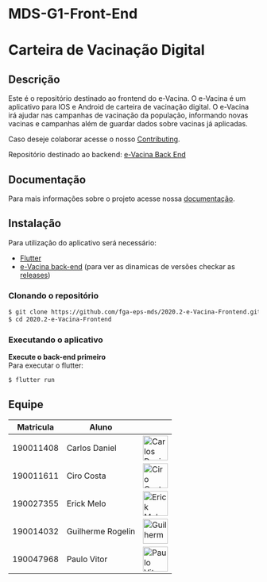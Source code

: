 # MDS-G1-Front-End
# Carteira de Vacinação Digital

## Descrição
Este é o repositório destinado ao frontend do e-Vacina. O e-Vacina é um aplicativo para IOS e Android de carteira de vacinação digital. O e-Vacina irá ajudar nas campanhas de vacinação da população, informando novas vacinas e campanhas além de guardar dados sobre vacinas já aplicadas.

Caso deseje colaborar acesse o nosso [Contributing](https://github.com/fga-eps-mds/2020.2-e-Vacina-Backend/blob/main/CONTRIBUTING.md).

Repositório destinado ao backend: [e-Vacina Back End](https://github.com/fga-eps-mds/2020.2-e-Vacina-Backend)


## Documentação
Para mais informações sobre o projeto acesse nossa [documentação](https://fga-eps-mds.github.io/2020.2-e-Vacina-Backend/#/).

## Instalação
Para utilização do aplicativo será necessário:

- [Flutter](https://flutter.dev/docs/get-started/install)
- [e-Vacina back-end](https://github.com/fga-eps-mds/2020.2-e-Vacina-Backend) (para ver as dinamicas de versões checkar as [releases](https://github.com/fga-eps-mds/2020.2-e-Vacina-Frontend/releases))

### Clonando o repositório
```bash
$ git clone https://github.com/fga-eps-mds/2020.2-e-Vacina-Frontend.git
$ cd 2020.2-e-Vacina-Frontend
```
### Executando o aplicativo

**Execute o back-end primeiro**  
Para executar o flutter:

```bash
$ flutter run
```

## Equipe
 Matricula|  Aluno  ||
 ---|---|---
 190011408|Carlos Daniel|<img src="https://avatars.githubusercontent.com/u/49319516?v=4" width="50" title="Carlos Daniel">|
 |190011611|Ciro Costa|<img src="https://avatars.githubusercontent.com/u/54088490?v=4" width="50" title="Ciro Costa">|
 190027355|Erick Melo|<img src="https://avatars.githubusercontent.com/u/48844857?v=4" width="50" title="Erick Melo">|
 190014032|Guilherme Rogelin|<img src="https://avatars.githubusercontent.com/u/78435405?v=4" width="50" title="Guilherme Rogelin">|
 190047968|Paulo Vitor|<img src="https://avatars.githubusercontent.com/u/78428733?v=4" width="50" title="Paulo Vitor">|  